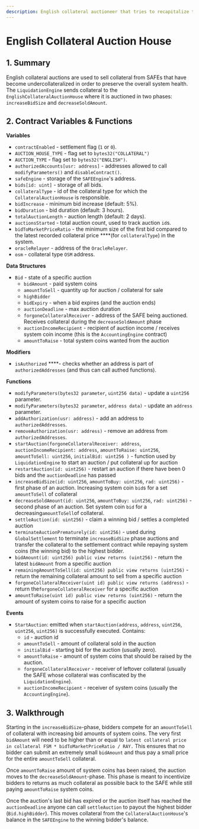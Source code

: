 ```yaml
---
description: English collateral auctioneer that tries to recapitalize the system
---
```


# English Collateral Auction House

## 1. Summary <a id="1-introduction-summary"></a>

English collateral auctions are used to sell collateral from SAFEs that have become undercollateralized in order to preserve the overall system health. The `LiquidationEngine` sends collateral to the `EnglishCollateralAuctionHouse` where it is auctioned in two phases: `increaseBidSize` and `decreaseSoldAmount`.

## 2. Contract Variables & Functions <a id="2-contract-details"></a>

**Variables**

* `contractEnabled` - settlement flag \(`1` or `0`\).
* `AUCTION_HOUSE_TYPE` - flag set to `bytes32("COLLATERAL")`
* `AUCTION_TYPE` - flag set to `bytes32("ENGLISH")`.
* `authorizedAccounts[usr: address]` - addresses allowed to call `modifyParameters()` and `disableContract()`.
* `safeEngine` - storage of the `SAFEEngine`'s address.
* `bids[id: uint]` - storage of all bids.
* `collateralType` - id of the collateral type for which the `CollateralAuctionHouse` is responsible.
* `bidIncrease` - minimum bid increase \(default: 5%\).
* `bidDuration` - bid duration \(default: 3 hours\).
* `totalAuctionLength` - auction length \(default: 2 days\).
* `auctionsStarted` - total auction count, used to track auction `id`s.
* `bidToMarketPriceRatio` - the minimum size of the first bid compared to the latest recorded collateral price ****\(for `collateralType`\) in the system.
* `oracleRelayer` - address of the `OracleRelayer`.
* `osm` - collateral type `OSM` address.

**Data Structures**

* `Bid` - state of a specific auction
  * `bidAmount` - paid system coins
  * `amountToSell` - quantity up for auction / collateral for sale
  * `highBidder`
  * `bidExpiry` - when a bid expires \(and the auction ends\)
  * `auctionDeadline` - max auction duration
  * `forgoneCollateralReceiver` - address of the SAFE being auctioned. Receives collateral during the `decreaseSoldAmount` phase
  * `auctionIncomeRecipient` - recipient of auction income / receives system coin income \(this is the `AccountingEngine` contract\)
  * `amountToRaise` - total system coins wanted from the auction

**Modifiers**

* `isAuthorized` ****- checks whether an address is part of `authorizedAddresses` \(and thus can call authed functions\).

**Functions**

* `modifyParameters(bytes32 parameter`, `uint256 data)` - update a `uint256` parameter.
* `modifyParameters(bytes32 parameter`, `address data)` - update an `address` parameter.
* `addAuthorization(usr: address)` - add an address to `authorizedAddresses`.
* `removeAuthorization(usr: address)` - remove an address from `authorizedAddresses`.
* `startAuction(forgoneCollateralReceiver: address`, `auctionIncomeRecipient: address`, `amountToRaise: uint256`, `amountToSell: uint256`, `initialBid: uint256 )` - function used by `LiquidationEngine` to start an auction / put collateral up for auction
* `restartAuction(id: uint256)` - restart an auction if there have been 0 bids and the `auctionDeadline` has passed
* `increaseBidSize(id: uint256`, `amountToBuy: uint256`, `rad: uint256)` - first phase of an auction. Increasing system coin `bid`s for a set `amountToSell` of collateral
* `decreaseSoldAmount(id: uint256`, `amountToBuy: uint256`, `rad: uint256)` - second phase of an auction. Set system coin `bid` for a decreasing`amountToSell`of collateral.
* `settleAuction(id: uint256)` - claim a winning bid / settles a completed auction
* `terminateAuctionPrematurely(id: uint256)` - used during `GlobalSettlement` to terminate `increaseBidSize` phase auctions and transfer the collateral to the settlement contract while repaying system coins \(the winning bid\) to the highest bidder.
* `bidAmount(id: uint256) public view returns (uint256)` - return the latest `bidAmount` from a specific auction
* `remainingAmountToSell(id: uint256) public view returns (uint256)` - return the remaining collateral amount to sell from a specific auction
* `forgoneCollateralReceiver(uint id) public view returns (address)` - return the`forgoneCollateralReceiver` for a specific auction
* `amountToRaise(uint id) public view returns (uint256)` - return the amount of system coins to raise for a specific auction

**Events**

* `StartAuction`: emitted when `startAuction(address`, `address`, `uint256`, `uint256`, `uint256)` is successfully executed. Contains:
  * `id` - auction id
  * `amountToSell` - amount of collateral sold in the auction
  * `initialBid` - starting bid for the auction \(usually zero\).
  * `amountToRaise` - amount of system coins that should be raised by the auction.
  * `forgoneCollateralReceiver` - receiver of leftover collateral \(usually the SAFE whose collateral was confiscated by the `LiquidationEngine`\).
  * `auctionIncomeRecipient` - receiver of system coins \(usually the `AccountingEngine`\).

## 3. Walkthrough <a id="3-key-mechanisms-and-concepts"></a>

Starting in the `increaseBidSize`-phase, bidders compete for an `amountToSell` of collateral with increasing bid amounts of system coins. The very first `bidAmount` will need to be higher than or equal to `latest collateral price in collateral FSM * bidToMarketPriceRatio / RAY.` This ensures that no bidder can submit an extremely small `bidAmount` and thus pay a small price for the entire `amountToSell` collateral. 

Once `amountToRaise` amount of system coins has been raised, the auction moves to the `decreaseSoldAmount`-phase. This phase is meant to incentivize bidders to returns as much collateral as possible back to the SAFE while still paying `amountToRaise` system coins.

Once the auction's last bid has expired or the auction itself has reached the `auctionDeadline` anyone can call `settleAuction` to payout the highest bidder \(`Bid.highBidder`\). This moves collateral from the `CollateralAuctionHouse`'s balance in the `SAFEEngine` to the winning bidder's balance.

